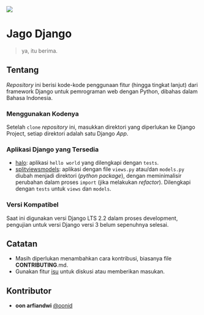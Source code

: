![](https://github.com/oonid/jagodjango/workflows/Django%20apps/badge.svg)

# Jago Django

> ya, itu berima.

## Tentang

_Repository_ ini berisi kode-kode penggunaan fitur (hingga tingkat lanjut) dari framework Django untuk pemrograman web
dengan Python, dibahas dalam Bahasa Indonesia.

### Menggunakan Kodenya

Setelah `clone` _repository_ ini, masukkan direktori yang diperlukan ke Django Project,
setiap direktori adalah satu Django _App_.

### Aplikasi Django yang Tersedia
* [halo](halo/README.md): aplikasi `hello world` yang dilengkapi dengan `tests`.
* [splitviewsmodels](splitviewsmodels/README.md): aplikasi dengan file `views.py` atau/dan `models.py` diubah menjadi 
direktori (_python package_), dengan meminimalisir perubahan dalam proses `import` (jika melakukan _refactor_).
Dilengkapi dengan `tests` untuk `views` dan `models`.

### Versi Kompatibel

Saat ini digunakan versi Django LTS 2.2 dalam proses development, pengujian
untuk versi Django versi 3 belum sepenuhnya selesai.

## Catatan

* Masih diperlukan menambahkan cara kontribusi, biasanya file **CONTRIBUTING**.md.
* Gunakan fitur [isu](../issues) untuk diskusi atau memberikan masukan.

## Kontributor

* **oon arfiandwi** [@oonid](https://github.com/oonid)
